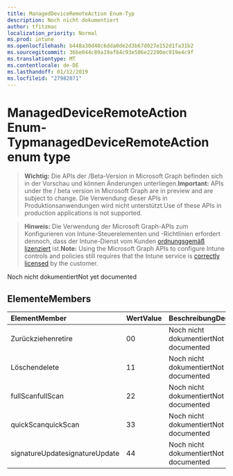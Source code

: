 ```yaml
---
title: ManagedDeviceRemoteAction Enum-Typ
description: Noch nicht dokumentiert
author: tfitzmac
localization_priority: Normal
ms.prod: intune
ms.openlocfilehash: b448a30d48c6dda0de2d3b67d027e152d1fa31b2
ms.sourcegitcommit: 36be044c89a19af84c93e586e22200ec919e4c9f
ms.translationtype: MT
ms.contentlocale: de-DE
ms.lasthandoff: 01/12/2019
ms.locfileid: "27982071"
---
```

# <a name="manageddeviceremoteaction-enum-type"></a><span data-ttu-id="dc805-103">ManagedDeviceRemoteAction Enum-Typ</span><span class="sxs-lookup"><span data-stu-id="dc805-103">managedDeviceRemoteAction enum type</span></span>

> <span data-ttu-id="dc805-104">**Wichtig:** Die APIs der /Beta-Version in Microsoft Graph befinden sich in der Vorschau und können Änderungen unterliegen.</span><span class="sxs-lookup"><span data-stu-id="dc805-104">**Important:** APIs under the / beta version in Microsoft Graph are in preview and are subject to change.</span></span> <span data-ttu-id="dc805-105">Die Verwendung dieser APIs in Produktionsanwendungen wird nicht unterstützt.</span><span class="sxs-lookup"><span data-stu-id="dc805-105">Use of these APIs in production applications is not supported.</span></span>

> <span data-ttu-id="dc805-106">**Hinweis:** Die Verwendung der Microsoft Graph-APIs zum Konfigurieren von Intune-Steuerelementen und -Richtlinien erfordert dennoch, dass der Intune-Dienst vom Kunden [ordnungsgemäß lizenziert](https://go.microsoft.com/fwlink/?linkid=839381) ist.</span><span class="sxs-lookup"><span data-stu-id="dc805-106">**Note:** Using the Microsoft Graph APIs to configure Intune controls and policies still requires that the Intune service is [correctly licensed](https://go.microsoft.com/fwlink/?linkid=839381) by the customer.</span></span>

<span data-ttu-id="dc805-107">Noch nicht dokumentiert</span><span class="sxs-lookup"><span data-stu-id="dc805-107">Not yet documented</span></span>
## <a name="members"></a><span data-ttu-id="dc805-108">Elemente</span><span class="sxs-lookup"><span data-stu-id="dc805-108">Members</span></span>
|<span data-ttu-id="dc805-109">Element</span><span class="sxs-lookup"><span data-stu-id="dc805-109">Member</span></span>|<span data-ttu-id="dc805-110">Wert</span><span class="sxs-lookup"><span data-stu-id="dc805-110">Value</span></span>|<span data-ttu-id="dc805-111">Beschreibung</span><span class="sxs-lookup"><span data-stu-id="dc805-111">Description</span></span>|
|:---|:---|:---|
|<span data-ttu-id="dc805-112">Zurückziehen</span><span class="sxs-lookup"><span data-stu-id="dc805-112">retire</span></span>|<span data-ttu-id="dc805-113">0</span><span class="sxs-lookup"><span data-stu-id="dc805-113">0</span></span>|<span data-ttu-id="dc805-114">Noch nicht dokumentiert</span><span class="sxs-lookup"><span data-stu-id="dc805-114">Not yet documented</span></span>|
|<span data-ttu-id="dc805-115">Löschen</span><span class="sxs-lookup"><span data-stu-id="dc805-115">delete</span></span>|<span data-ttu-id="dc805-116">1</span><span class="sxs-lookup"><span data-stu-id="dc805-116">1</span></span>|<span data-ttu-id="dc805-117">Noch nicht dokumentiert</span><span class="sxs-lookup"><span data-stu-id="dc805-117">Not yet documented</span></span>|
|<span data-ttu-id="dc805-118">fullScan</span><span class="sxs-lookup"><span data-stu-id="dc805-118">fullScan</span></span>|<span data-ttu-id="dc805-119">2</span><span class="sxs-lookup"><span data-stu-id="dc805-119">2</span></span>|<span data-ttu-id="dc805-120">Noch nicht dokumentiert</span><span class="sxs-lookup"><span data-stu-id="dc805-120">Not yet documented</span></span>|
|<span data-ttu-id="dc805-121">quickScan</span><span class="sxs-lookup"><span data-stu-id="dc805-121">quickScan</span></span>|<span data-ttu-id="dc805-122">3</span><span class="sxs-lookup"><span data-stu-id="dc805-122">3</span></span>|<span data-ttu-id="dc805-123">Noch nicht dokumentiert</span><span class="sxs-lookup"><span data-stu-id="dc805-123">Not yet documented</span></span>|
|<span data-ttu-id="dc805-124">signatureUpdate</span><span class="sxs-lookup"><span data-stu-id="dc805-124">signatureUpdate</span></span>|<span data-ttu-id="dc805-125">4</span><span class="sxs-lookup"><span data-stu-id="dc805-125">4</span></span>|<span data-ttu-id="dc805-126">Noch nicht dokumentiert</span><span class="sxs-lookup"><span data-stu-id="dc805-126">Not yet documented</span></span>|





